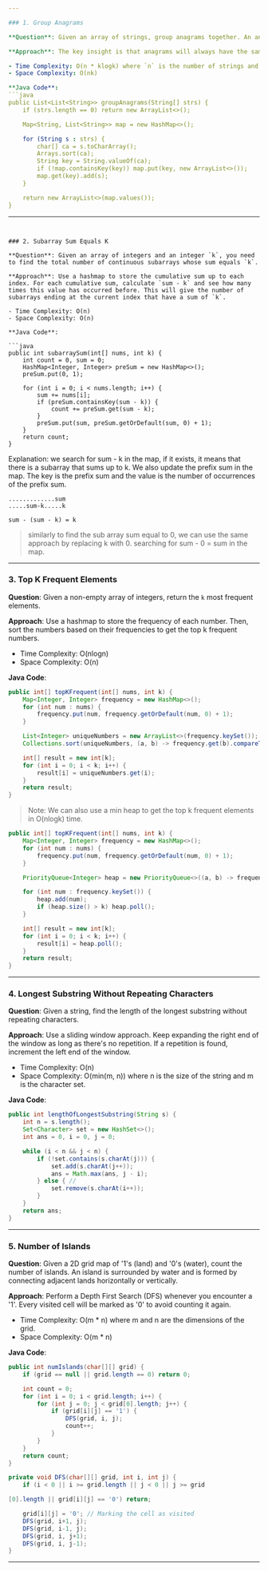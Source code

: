 ```yaml
---

### 1. Group Anagrams

**Question**: Given an array of strings, group anagrams together. An anagram is when you can rearrange the characters of one word to form another word.

**Approach**: The key insight is that anagrams will always have the same characters when sorted. We can sort each string and use the sorted version as a key in a hashmap. The corresponding value will be a list of all strings that, when sorted, match that key.

- Time Complexity: O(n * klogk) where `n` is the number of strings and `k` is the average length of a string.
- Space Complexity: O(nk)

**Java Code**:
```java
public List<List<String>> groupAnagrams(String[] strs) {
    if (strs.length == 0) return new ArrayList<>();

    Map<String, List<String>> map = new HashMap<>();

    for (String s : strs) {
        char[] ca = s.toCharArray();
        Arrays.sort(ca);
        String key = String.valueOf(ca);
        if (!map.containsKey(key)) map.put(key, new ArrayList<>());
        map.get(key).add(s);
    }

    return new ArrayList<>(map.values());
}
```

---
```


### 2. Subarray Sum Equals K

**Question**: Given an array of integers and an integer `k`, you need to find the total number of continuous subarrays whose sum equals `k`.

**Approach**: Use a hashmap to store the cumulative sum up to each index. For each cumulative sum, calculate `sum - k` and see how many times this value has occurred before. This will give the number of subarrays ending at the current index that have a sum of `k`.

- Time Complexity: O(n)
- Space Complexity: O(n)

**Java Code**:

```java
public int subarraySum(int[] nums, int k) {
    int count = 0, sum = 0;
    HashMap<Integer, Integer> preSum = new HashMap<>();
    preSum.put(0, 1);

    for (int i = 0; i < nums.length; i++) {
        sum += nums[i];
        if (preSum.containsKey(sum - k)) {
            count += preSum.get(sum - k);
        }
        preSum.put(sum, preSum.getOrDefault(sum, 0) + 1);
    }
    return count;
}
```

Explanation:
we search for sum - k in the map, if it exists, it means that there is a subarray that sums up to k. We also update the prefix sum in the map. The key is the prefix sum and the value is the number of occurrences of the prefix sum.

```
.............sum
.....sum-k.....k

sum - (sum - k) = k
```

> similarly to find the sub array sum equal to 0, we can use the same approach by replacing k with 0. searching for sum - 0 = sum in the map.

---

### 3. Top K Frequent Elements

**Question**: Given a non-empty array of integers, return the `k` most frequent elements.

**Approach**: Use a hashmap to store the frequency of each number. Then, sort the numbers based on their frequencies to get the top k frequent numbers.

- Time Complexity: O(nlogn)
- Space Complexity: O(n)

**Java Code**:

```java
public int[] topKFrequent(int[] nums, int k) {
    Map<Integer, Integer> frequency = new HashMap<>();
    for (int num : nums) {
        frequency.put(num, frequency.getOrDefault(num, 0) + 1);
    }

    List<Integer> uniqueNumbers = new ArrayList<>(frequency.keySet());
    Collections.sort(uniqueNumbers, (a, b) -> frequency.get(b).compareTo(frequency.get(a)));

    int[] result = new int[k];
    for (int i = 0; i < k; i++) {
        result[i] = uniqueNumbers.get(i);
    }
    return result;
}
```

> Note: We can also use a min heap to get the top k frequent elements in O(nlogk) time.

```java
public int[] topKFrequent(int[] nums, int k) {
    Map<Integer, Integer> frequency = new HashMap<>();
    for (int num : nums) {
        frequency.put(num, frequency.getOrDefault(num, 0) + 1);
    }

    PriorityQueue<Integer> heap = new PriorityQueue<>((a, b) -> frequency.get(a) - frequency.get(b));

    for (int num : frequency.keySet()) {
        heap.add(num);
        if (heap.size() > k) heap.poll();
    }

    int[] result = new int[k];
    for (int i = 0; i < k; i++) {
        result[i] = heap.poll();
    }
    return result;
}

```

---

### 4. Longest Substring Without Repeating Characters

**Question**: Given a string, find the length of the longest substring without repeating characters.

**Approach**: Use a sliding window approach. Keep expanding the right end of the window as long as there's no repetition. If a repetition is found, increment the left end of the window.

- Time Complexity: O(n)
- Space Complexity: O(min(m, n)) where n is the size of the string and m is the character set.

**Java Code**:

```java
public int lengthOfLongestSubstring(String s) {
    int n = s.length();
    Set<Character> set = new HashSet<>();
    int ans = 0, i = 0, j = 0;

    while (i < n && j < n) {
        if (!set.contains(s.charAt(j))) {
            set.add(s.charAt(j++));
            ans = Math.max(ans, j - i);
        } else { //
            set.remove(s.charAt(i++));
        }
    }
    return ans;
}
```

---

### 5. Number of Islands

**Question**: Given a 2D grid map of '1's (land) and '0's (water), count the number of islands. An island is surrounded by water and is formed by connecting adjacent lands horizontally or vertically.

**Approach**: Perform a Depth First Search (DFS) whenever you encounter a '1'. Every visited cell will be marked as '0' to avoid counting it again.

- Time Complexity: O(m \* n) where m and n are the dimensions of the grid.
- Space Complexity: O(m \* n)

**Java Code**:

```java
public int numIslands(char[][] grid) {
    if (grid == null || grid.length == 0) return 0;

    int count = 0;
    for (int i = 0; i < grid.length; i++) {
        for (int j = 0; j < grid[0].length; j++) {
            if (grid[i][j] == '1') {
                DFS(grid, i, j);
                count++;
            }
        }
    }
    return count;
}

private void DFS(char[][] grid, int i, int j) {
    if (i < 0 || i >= grid.length || j < 0 || j >= grid

[0].length || grid[i][j] == '0') return;

    grid[i][j] = '0'; // Marking the cell as visited
    DFS(grid, i+1, j);
    DFS(grid, i-1, j);
    DFS(grid, i, j+1);
    DFS(grid, i, j-1);
}
```

---
